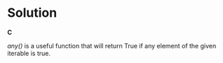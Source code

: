 # Solution

**C**

*any()* is a useful function that will return True if any element of the given iterable is true.
